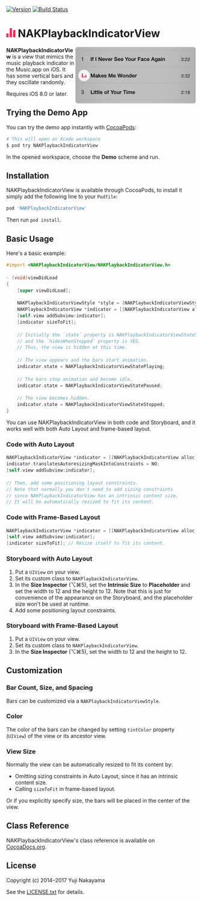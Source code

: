 [![Version](http://img.shields.io/cocoapods/v/NAKPlaybackIndicatorView.svg)](http://cocoadocs.org/docsets/NAKPlaybackIndicatorView)
[![Build Status](https://travis-ci.org/yujinakayama/NAKPlaybackIndicatorView.svg?branch=master)](https://travis-ci.org/yujinakayama/NAKPlaybackIndicatorView)

# ![Icon](Documentation/icon.png) NAKPlaybackIndicatorView

<img src="Documentation/music-app.png" width="320" height="150" alt="Music.app" align="right" />

**NAKPlaybackIndicatorView** is a view that mimics the music playback indicator in the Music.app on iOS.
It has some vertical bars and they oscillate randomly.

Requires iOS 8.0 or later.

## Trying the Demo App

You can try the demo app instantly with [CocoaPods](http://cocoapods.org):

```bash
# This will open an Xcode workspace
$ pod try NAKPlaybackIndicatorView
```

In the opened workspace, choose the **Demo** scheme and run.

## Installation

NAKPlaybackIndicatorView is available through CocoaPods,
to install it simply add the following line to your `Podfile`:

```ruby
pod 'NAKPlaybackIndicatorView'
```

Then run `pod install`.

## Basic Usage

Here's a basic example:

```objective-c
#import <NAKPlaybackIndicatorView/NAKPlaybackIndicatorView.h>

- (void)viewDidLoad
{
    [super viewDidLoad];

    NAKPlaybackIndicatorViewStyle *style = [NAKPlaybackIndicatorViewStyle iOS7Style];
    NAKPlaybackIndicatorView *indicator = [[NAKPlaybackIndicatorView alloc] initWithStyle:style];
    [self.view addSubview:indicator];
    [indicator sizeToFit];

    // Initially the `state` property is NAKPlaybackIndicatorViewStateStopped
    // and the `hidesWhenStopped` property is YES.
    // Thus, the view is hidden at this time.

    // The view appears and the bars start animation.
    indicator.state = NAKPlaybackIndicatorViewStatePlaying;

    // The bars stop animation and become idle.
    indicator.state = NAKPlaybackIndicatorViewStatePaused;

    // The view becomes hidden.
    indicator.state = NAKPlaybackIndicatorViewStateStopped;
}
```

You can use NAKPlaybackIndicatorView in both code and Storyboard, and it works well with both Auto Layout and frame-based layout.

### Code with Auto Layout

```objective-c
NAKPlaybackIndicatorView *indicator = [[NAKPlaybackIndicatorView alloc] initWithFrame:CGRectZero];
indicator.translatesAutoresizingMaskIntoConstraints = NO;
[self.view addSubview:indicator];

// Then, add some positioning layout constraints.
// Note that normally you don't need to add sizing constraints
// since NAKPlaybackIndicatorView has an intrinsic content size.
// It will be automatically resized to fit its content.
```

### Code with Frame-Based Layout

```objective-c
NAKPlaybackIndicatorView *indicator = [[NAKPlaybackIndicatorView alloc] initWithFrame:CGRectZero];
[self.view addSubview:indicator];
[indicator sizeToFit]; // Resize itself to fit its content.
```

### Storyboard with Auto Layout

1. Put a `UIView` on your view.
2. Set its custom class to `NAKPlaybackIndicatorView`.
3. In the **Size Inspector** (⌥⌘5), set the **Intrinsic Size** to **Placeholder** and set the width to 12 and the height to 12. Note that this is just for convenience of the appearance on the Storyboard, and the placeholder size won't be used at runtime.
4. Add some positioning layout constraints.

### Storyboard with Frame-Based Layout

1. Put a `UIView` on your view.
2. Set its custom class to `NAKPlaybackIndicatorView`.
3. In the **Size Inspector** (⌥⌘5), set the width to 12 and the height to 12.

## Customization

### Bar Count, Size, and Spacing

Bars can be customized via a `NAKPlaybackIndicatorViewStyle`.

### Color

The color of the bars can be changed by setting `tintColor` property (`UIView`) of the view or its ancestor view.

### View Size

Normally the view can be automatically resized to fit its content by:

* Omitting sizing constraints in Auto Layout, since it has an intrinsic content size.
* Calling `sizeToFit` in frame-based layout.

Or if you explicitly specify size, the bars will be placed in the center of the view.

## Class Reference

NAKPlaybackIndicatorView's class reference is available on [CocoaDocs.org](http://cocoadocs.org/docsets/NAKPlaybackIndicatorView/0.1.0).

## License

Copyright (c) 2014–2017 Yuji Nakayama

See the [LICENSE.txt](LICENSE.txt) for details.
